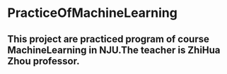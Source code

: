 # PracticeOfMachineLearning

## This project are practiced program of course MachineLearning in NJU.The teacher is ZhiHua Zhou professor.
